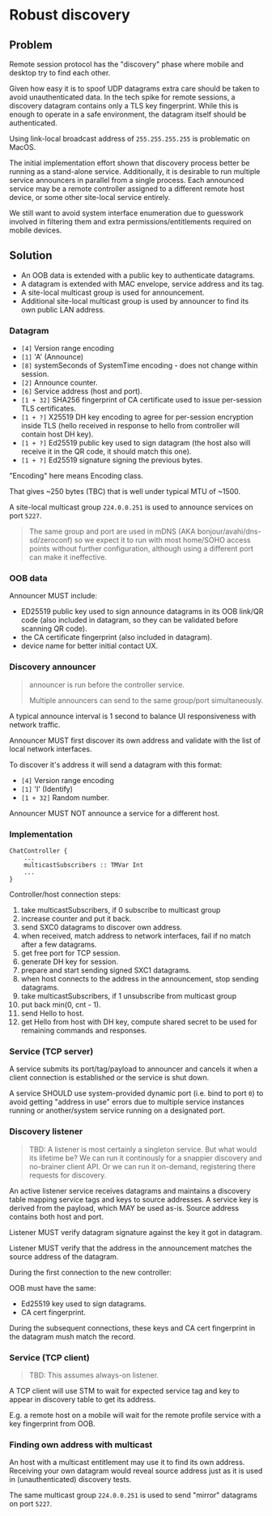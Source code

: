 # Robust discovery

## Problem

Remote session protocol has the "discovery" phase where mobile and desktop try to find each other.

Given how easy it is to spoof UDP datagrams extra care should be taken to avoid unauthenticated data.
In the tech spike for remote sessions, a discovery datagram contains only a TLS key fingerprint.
While this is enough to operate in a safe environment, the datagram itself should be authenticated.

Using link-local broadcast address of `255.255.255.255` is problematic on MacOS.

The initial implementation effort shown that discovery process better be running as a stand-alone service.
Additionally, it is desirable to run multiple service announcers in parallel from a single process.
Each announced service may be a remote controller assigned to a different remote host device, or some other site-local service entirely.

We still want to avoid system interface enumeration due to guesswork involved in filtering them and extra permissions/entitlements required on mobile devices.

## Solution

* An OOB data is extended with a public key to authenticate datagrams.
* A datagram is extended with MAC envelope, service address and its tag.
* A site-local multicast group is used for announcement.
* Additional site-local multicast group is used by announcer to find its own public LAN address.

### Datagram

- `[4]` Version range encoding
- `[1]` 'A' (Announce)
- `[8]` systemSeconds of SystemTime encoding - does not change within session.
- `[2]` Announce counter.
- `[6]` Service address (host and port).
- `[1 + 32]` SHA256 fingerprint of CA certificate used to issue per-session TLS certificates.
- `[1 + ?]` X25519 DH key encoding to agree for per-session encryption inside TLS (hello received in response to hello from controller will contain host DH key).
- `[1 + ?]` Ed25519 public key used to sign datagram (the host also will receive it in the QR code, it should match this one).
- `[1 + ?]` Ed25519 signature signing the previous bytes.

"Encoding" here means Encoding class.

That gives ~250 bytes (TBC) that is well under typical MTU of ~1500.

A site-local multicast group `224.0.0.251` is used to announce services on port `5227`.

> The same group and port are used in mDNS (AKA bonjour/avahi/dns-sd/zeroconf) so we expect it to run with most home/SOHO access points without further configuration, although using a different port can make it ineffective.

### OOB data

Announcer MUST include:
- ED25519 public key used to sign announce datagrams in its OOB link/QR code (also included in datagram, so they can be validated before scanning QR code).
- the CA certificate fingerprint (also included in datagram).
- device name for better initial contact UX.

### Discovery announcer

> announcer is run before the controller service.
>
> Multiple announcers can send to the same group/port simultaneously.

A typical announce interval is 1 second to balance UI responsiveness with network traffic.

Announcer MUST first discover its own address and validate with the list of local network interfaces.

To discover it's address it will send a datagram with this format:

- `[4]` Version range encoding
- `[1]` 'I' (Identify)
- `[1 + 32]` Random number.

Announcer MUST NOT announce a service for a different host.

### Implementation

```
ChatController {
    ...
    multicastSubscribers :: TMVar Int
    ...
}
```

Controller/host connection steps:

1. take multicastSubscribers, if 0 subscribe to multicast group
2. increase counter and put it back.
3. send SXC0 datagrams to discover own address.
4. when received, match address to network interfaces, fail if no match after a few datagrams.
5. get free port for TCP session.
6. generate DH key for session.
7. prepare and start sending signed SXC1 datagrams.
8. when host connects to the address in the announcement, stop sending datagrams.
9. take multicastSubscribers, if 1 unsubscribe from multicast group
10. put back min(0, cnt - 1).
11. send Hello to host.
12. get Hello from host with DH key, compute shared secret to be used for remaining  commands and responses.

### Service (TCP server)

A service submits its port/tag/payload to announcer and cancels it when a client connection is established or the service is shut down.

A service SHOULD use system-provided dynamic port (i.e. bind to port `0`) to avoid getting "address in use" errors due to multiple service instances running or another/system service running on a designated port.

### Discovery listener

> TBD: A listener is most certainly a singleton service. But what would its lifetime be?
> We can run it continously for a snappier discovery and no-brainer client API.
> Or we can run it on-demand, registering there requests for discovery.

An active listener service receives datagrams and maintains a discovery table mapping service tags and keys to source addresses.
A service key is derived from the payload, which MAY be used as-is.
Source address contains both host and port.

Listener MUST verify datagram signature against the key it got in datagram.

Listener MUST verify that the address in the announcement matches the source address of the datagram.

During the first connection to the new controller:

OOB must have the same:
- Ed25519 key used to sign datagrams.
- CA cert fingerprint.

During the subsequent connections, these keys and CA cert fingerprint in the datagram mush match the record.

### Service (TCP client)

> TBD: This assumes always-on listener.

A TCP client will use STM to wait for expected service tag and key to appear in discovery table to get its address.

E.g. a remote host on a mobile will wait for the remote profile service with a key fingerprint from OOB.

### Finding own address with multicast

An host with a multicast entitlement may use it to find its own address.
Receiving your own datagram would reveal source address just as it is used in (unauthenticated) discovery tests.

The same multicast group `224.0.0.251` is used to send "mirror" datagrams on port `5227`.
